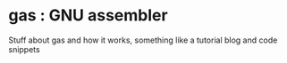 # gas : GNU assembler
Stuff about gas and how it works, something like a tutorial blog and code snippets
